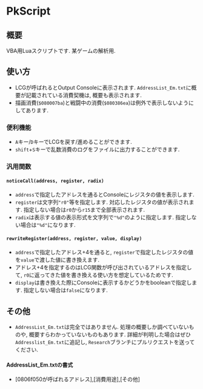 # PkScript

## 概要
VBA用Luaスクリプトです. 某ゲームの解析用.

## 使い方
- LCGが呼ばれるとOutput Consoleに表示されます. `AddressList_Em.txt`に概要が記載されている消費契機は, 概要も表示されます.
- 描画消費(`$080007ba`)と戦闘中の消費(`$080386ea`)は例外で表示しないようにしてあります.

### 便利機能
- `A`キー/`D`キーでLCGを戻す/進めることができます.
- `shift`+`S`キーで乱数消費のログをファイルに出力することができます.

### 汎用関数
#### `noticeCall(address, register, radix)`
- `address`で指定したアドレスを通るとConsoleにレジスタの値を表示します. 
- `register`は文字列`"r0"`等を指定します. 対応したレジスタの値が表示されます. 指定しない場合は`r0`から`r15`まで全部表示されます.
- `radix`は表示する値の表示形式を文字列で`"%d"`のように指定します. 指定しない場合は`"%d"`になります.

#### `rewriteRegister(address, register, value, display)`
- `address`で指定したアドレス+4を通ると, `register`で指定したレジスタの値を`value`で渡した値に書き換えます.
- アドレス+4を指定するのはLCG関数が呼び出されているアドレスを指定して, `r0`に返ってきた値を書き換える使い方を想定しているためです.
- `display`は書き換えた際にConsoleに表示するかどうかをbooleanで指定します. 指定しない場合は`false`になります.

## その他
- `AddressList_Em.txt`は完全ではありません. 処理の概要しか調べていないものや, 概要すらわかっていないものもあります. 
詳細が判明した場合はぜひ`Addresslist_Em.txt`に追記し, `Research`ブランチにプルリクエストを送ってください.

#### AddressList_Em.txtの書式
- $[$0806f050が呼ばれるアドレス],[消費用途],[その他]
